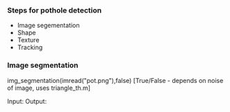 ### Steps for pothole detection
 - Image segementation
 - Shape
 - Texture
 - Tracking

### Image segmentation
 img_segmentation(imread("pot.png"),false)
 [True/False - depends on noise of image, uses triangle_th.m]

 Input:
 Output: